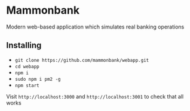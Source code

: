 # Mammonbank
Modern web-based application which simulates real banking operations

## Installing
* `git clone https://github.com/mammonbank/webapp.git`
* `cd webapp`
* `npm i`
* `sudo npm i pm2 -g`
* `npm start`

Visit `http://localhost:3000` and `http://localhost:3001` to check that all works
